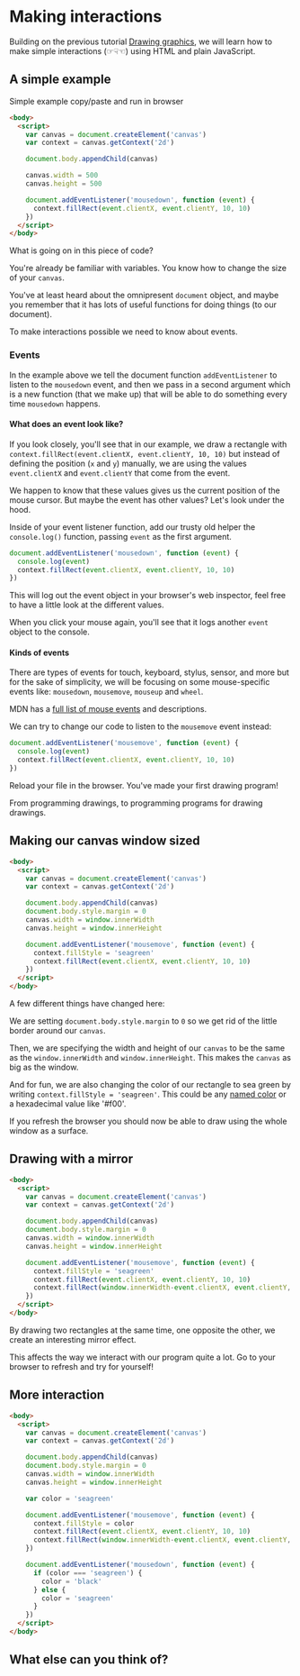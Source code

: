 # Making interactions

Building on the previous tutorial [Drawing graphics](01-drawing-graphics.md), we will learn how to make simple interactions (☞☟☜) using HTML and plain JavaScript.

## A simple example
Simple example copy/paste and run in browser

```html
<body>
  <script>
    var canvas = document.createElement('canvas')
    var context = canvas.getContext('2d')

    document.body.appendChild(canvas)

    canvas.width = 500
    canvas.height = 500

    document.addEventListener('mousedown', function (event) {
      context.fillRect(event.clientX, event.clientY, 10, 10)
    })
  </script>
</body>
```

What is going on in this piece of code?

You're already be familiar with variables. You know how to change the size of your `canvas`.

You've at least heard about the omnipresent `document` object, and maybe you remember that it has lots of useful functions for doing things (to our document).

To make interactions possible we need to know about events.

### Events

In the example above we tell the document function `addEventListener` to listen to the `mousedown` event, and then we pass in a second argument which is a new function (that we make up) that will be able to do something every time `mousedown` happens.

#### What does an event look like?

If you look closely, you'll see that in our example, we draw a rectangle with `context.fillRect(event.clientX, event.clientY, 10, 10)` but instead of defining the position (`x` and `y`) manually, we are using the values `event.clientX` and `event.clientY` that come from the event.

We happen to know that these values gives us the current position of the mouse cursor. But maybe the event has other values? Let's look under the hood.

Inside of your event listener function, add our trusty old helper the `console.log()` function, passing `event` as the first argument.

```js
document.addEventListener('mousedown', function (event) {
  console.log(event)
  context.fillRect(event.clientX, event.clientY, 10, 10)
})
```

This will log out the event object in your browser's web inspector, feel free to have a little look at the different values.

When you click your mouse again, you'll see that it logs another `event` object to the console.

#### Kinds of events

There are types of events for touch, keyboard, stylus, sensor, and more but for the sake of simplicity, we will be focusing on some mouse-specific events like: `mousedown`, `mousemove`, `mouseup` and `wheel`.

MDN has a [full list of mouse events](https://developer.mozilla.org/en-US/docs/Web/Events#Mouse_events) and descriptions.

We can try to change our code to listen to the `mousemove` event instead:

```js
document.addEventListener('mousemove', function (event) {
  console.log(event)
  context.fillRect(event.clientX, event.clientY, 10, 10)
})
```

Reload your file in the browser. You've made your first drawing program!

From programming drawings, to programming programs for drawing drawings.

## Making our canvas window sized

```html
<body>
  <script>
    var canvas = document.createElement('canvas')
    var context = canvas.getContext('2d')

    document.body.appendChild(canvas)
    document.body.style.margin = 0
    canvas.width = window.innerWidth
    canvas.height = window.innerHeight

    document.addEventListener('mousemove', function (event) {
      context.fillStyle = 'seagreen'
      context.fillRect(event.clientX, event.clientY, 10, 10)
    })
  </script>
</body>
```

A few different things have changed here:

We are setting `document.body.style.margin` to `0` so we get rid of the little border around our `canvas`.

Then, we are specifying the width and height of our `canvas` to be the same as the `window.innerWidth` and `window.innerHeight`. This makes the `canvas` as big as the window.

And for fun, we are also changing the color of our rectangle to sea green by writing `context.fillStyle = 'seagreen'`. This could be any [named color](https://developer.mozilla.org/en-US/docs/Web/CSS/color_value#colors_table) or a hexadecimal value like '#f00'.

If you refresh the browser you should now be able to draw using the whole window as a surface.

## Drawing with a mirror

```html
<body>
  <script>
    var canvas = document.createElement('canvas')
    var context = canvas.getContext('2d')

    document.body.appendChild(canvas)
    document.body.style.margin = 0
    canvas.width = window.innerWidth
    canvas.height = window.innerHeight

    document.addEventListener('mousemove', function (event) {
      context.fillStyle = 'seagreen'
      context.fillRect(event.clientX, event.clientY, 10, 10)
      context.fillRect(window.innerWidth-event.clientX, event.clientY, 10, 10)
    })
  </script>
</body>
```

By drawing two rectangles at the same time, one opposite the other, we create an interesting mirror effect.

This affects the way we interact with our program quite a lot. Go to your browser to refresh and try for yourself!



## More interaction

```html
<body>
  <script>
    var canvas = document.createElement('canvas')
    var context = canvas.getContext('2d')

    document.body.appendChild(canvas)
    document.body.style.margin = 0
    canvas.width = window.innerWidth
    canvas.height = window.innerHeight

    var color = 'seagreen'

    document.addEventListener('mousemove', function (event) {
      context.fillStyle = color
      context.fillRect(event.clientX, event.clientY, 10, 10)
      context.fillRect(window.innerWidth-event.clientX, event.clientY, 10, 10)
    })

    document.addEventListener('mousedown', function (event) {
      if (color === 'seagreen') {
        color = 'black'
      } else {
        color = 'seagreen'
      }
    })
  </script>
</body>
```


## What else can you think of?
